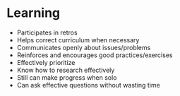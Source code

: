# Learning
* Participates in retros
* Helps correct curriculum when necessary
* Communicates openly about issues/problems
* Reinforces and encourages good practices/exercises
* Effectively prioritize
* Know how to research effectively
* Still can make progress when solo
* Can ask effective questions without wasting time
